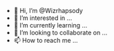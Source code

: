- 👋 Hi, I’m @Wizrhapsody
- 👀 I’m interested in ...
- 🌱 I’m currently learning ...
- 💞️ I’m looking to collaborate on ...
- 📫 How to reach me ...

<!---
Wizrhapsody/Wizrhapsody is a ✨ special ✨ repository because its `README.md` (this file) appears on your GitHub profile.
You can click the Preview link to take a look at your changes.
--->
